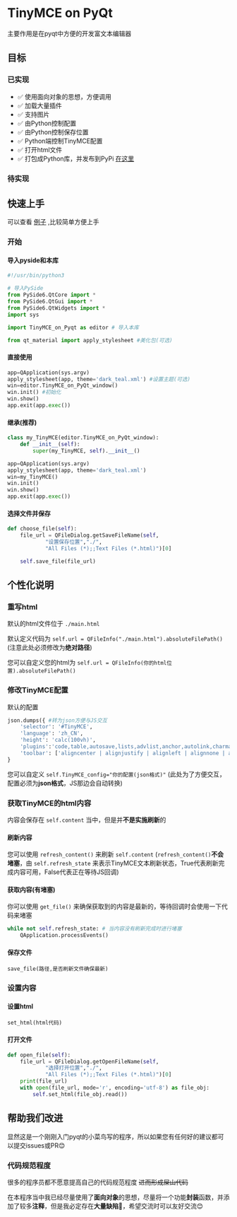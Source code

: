 # TinyMCE on PyQt
主要作用是在pyqt中方便的开发富文本编辑器
## 目标
### 已实现
- ✅ 使用面向对象的思想，方便调用
- ✅ 加载大量插件
- ✅ 支持图片
- ✅ 由Python控制配置
- ✅ 由Python控制保存位置
- ✅ Python端控制TinyMCE配置
- ✅ 打开html文件
- ✅ 打包成Python库，并发布到PyPi [在这里](https://pypi.org/project/TinyMCE-on-pyqt/)
### 待实现


## 快速上手
可以查看 [例子](example.py) ,比较简单方便上手
### 开始
#### 导入pyside和本库
``` python
#!/usr/bin/python3

# 导入PySide
from PySide6.QtCore import *
from PySide6.QtGui import *
from PySide6.QtWidgets import *
import sys

import TinyMCE_on_Pyqt as editor # 导入本库

from qt_material import apply_stylesheet #美化包(可选)
```
#### 直接使用
``` python
app=QApplication(sys.argv)
apply_stylesheet(app, theme='dark_teal.xml') #设置主题(可选)
win=editor.TinyMCE_on_PyQt_window()
win.init() #初始化
win.show()
app.exit(app.exec())
```
#### 继承(推荐)
``` python
class my_TinyMCE(editor.TinyMCE_on_PyQt_window):
    def __init__(self):
        super(my_TinyMCE, self).__init__()

app=QApplication(sys.argv)
apply_stylesheet(app, theme='dark_teal.xml')
win=my_TinyMCE()
win.init()
win.show()
app.exit(app.exec())
```
#### 选择文件并保存
``` python 
def choose_file(self):
    file_url = QFileDialog.getSaveFileName(self, 
            "设置保存位置","./",
            "All Files (*);;Text Files (*.html)")[0]

    self.save_file(file_url)
```

## 个性化说明
### 重写html
默认的html文件位于 `./main.html`

默认定义代码为 `self.url = QFileInfo("./main.html").absoluteFilePath()` (注意此处必须修改为**绝对路径**)

您可以自定义您的html为 `self.url = QFileInfo(你的html位置).absoluteFilePath()`

### 修改TinyMCE配置
默认的配置
``` python
json.dumps({ #转为json方便与JS交互
    'selector': '#TinyMCE',
    'language': 'zh_CN',
    'height': 'calc(100vh)',
    'plugins':'code,table,autosave,lists,advlist,anchor,autolink,charmap,emoticons,insertdatetime,media,preview,quickbars,searchreplace,template,wordcount',
    'toolbar': ['aligncenter | alignjustify | alignleft | alignnone | alignright | blockquote | backcolor | blocks | bold | copy | cut | fontfamily | fontsize | forecolor | h1 | h2 | h3 | h4 | h5 | h6 | newdocument | outdent | paste | pastetext | print | redo | remove | removeformat | selectall | strikethrough | styles | subscript | superscript | underline | undo | visualaid | code | restoredraft | bullist | anchor | link | charmap | emoticons | insertdatetime | media | preview | searchreplace | table tabledelete | tableprops tablerowprops tablecellprops | tableinsertrowbefore tableinsertrowafter tabledeleterow | tableinsertcolbefore tableinsertcolafter tabledeletecol | template | wordcount']
}
```

您可以自定义 `self.TinyMCE_config="你的配置(json格式)"` (此处为了方便交互，配置必须为**json格式**，JS那边会自动转换)

### 获取TinyMCE的html内容
内容会保存在 `self.content` 当中，但是并**不是实施刷新**的
#### 刷新内容
您可以使用 `refresh_content()` 来刷新 `self.content` (`refresh_content()`**不会堵塞**，由 `self.refresh_state` 来表示TinyMCE文本刷新状态，True代表刷新完成内容可用，False代表正在等待JS回调)
#### 获取内容(有堵塞)
你可以使用 `get_file()` 来确保获取到的内容是最新的，等待回调时会使用一下代码来堵塞
``` python
while not self.refresh_state: # 当内容没有刷新完成时进行堵塞
    QApplication.processEvents()
```
#### 保存文件
`save_file(路径,是否刷新文件确保最新)`

### 设置内容
#### 设置html
`set_html(html代码)`
#### 打开文件
``` python
def open_file(self):
    file_url = QFileDialog.getOpenFileName(self, 
            "选择打开位置","./",
            "All Files (*);;Text Files (*.html)")[0]
    print(file_url)
    with open(file_url, mode='r', encoding='utf-8') as file_obj:
        self.set_html(file_obj.read())
```

## 帮助我们改进
显然这是一个刚刚入门pyqt的小菜鸟写的程序，所以如果您有任何好的建议都可以提交issues或PR😊
### 代码规范程度
很多的程序员都不愿意提高自己的代码规范程度 ~~进而形成屎山代码~~

在本程序当中我已经尽量使用了**面向对象**的思想，尽量将一个功能**封装**函数，并添加了较多**注释**，但是我必定存在**大量缺陷**🤔，希望交流时可以友好交流😊